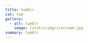 ```yaml
---
title: tumblr
cat: tum
gallery:
  - alt: tumblr
    image: /static/img/icecream.jpg
summary: tumblr
---
```


